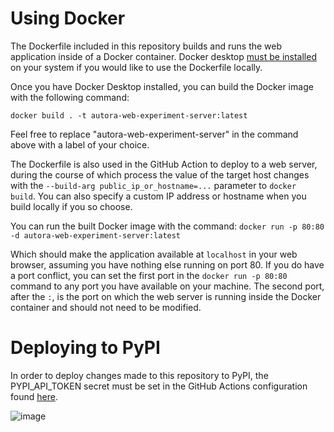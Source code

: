# Using Docker
The Dockerfile included in this repository builds and runs the web application inside of a Docker container. Docker desktop [must be installed](https://docs.docker.com/engine/install/) on your system if you would like to use the Dockerfile locally. 

Once you have Docker Desktop installed, you can build the Docker image with the following command:

```docker build . -t autora-web-experiment-server:latest```

Feel free to replace "autora-web-experiment-server" in the command above with a label of your choice.

The Dockerfile is also used in the GitHub Action to deploy to a web server, during the course of which process the value of the target host changes with the `--build-arg public_ip_or_hostname=...` parameter to `docker build`. You can also specify a custom IP address or hostname when you build locally if you so choose.

You can run the built Docker image with the command:
```docker run -p 80:80 -d autora-web-experiment-server:latest```

Which should make the application available at `localhost` in your web browser, assuming you have nothing else running on port 80. If you do have a port conflict, you can set the first port in the `docker run -p 80:80` command to any port you have available on your machine. The second port, after the `:`, is the port on which the web server is running inside the Docker container and should not need to be modified.

# Deploying to PyPI
In order to deploy changes made to this repository to PyPI, the PYPI_API_TOKEN secret must be set in the GitHub Actions configuration found [here](https://github.com/gt-sse-center/AutoRA-experiment-server/settings/secrets/actions).

![image](static/github_actions_secret.png)